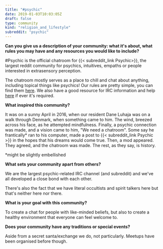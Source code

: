 ```yaml
---
title: "#psychic"
date: 2019-01-03T10:03:05Z
draft: false
type: community
kind: "religion_and_lifestyle"
subreddit: "psychic"
---
```


**Can you give us a description of your community: what it's about, what rules you may have and any resources you would like to include?**

#Psychic is the official chatroom for {{< subreddit_link Psychic>}}, the largest reddit community for psychics, intuitives, empaths or people interested in extrasensory perception.

The chatroom mostly serves as a place to chill and chat about anything, including topical things like psychics! Our rules are pretty simple, you can find them [here](https://www.reddit.com/r/Psychic/wiki/index/chatroom#wiki_rules.2Fguidelines). We also have a good resource for IRC information and help [here](https://www.reddit.com/r/Psychic/wiki/index/chatroom) if ever it's required.

**What inspired this community?**

It was on a sunny April in 2016, when our resident Dane Luhaja was on a walk through Denmark, when something came to him. The wind, breezed across his face, as he attempted mindfulness. Finally, a psychic connection was made, and a vision came to him, "We need a chatroom".
Some say he frantically* ran to his computer, made a post to {{< subreddit_link Psychic >}} in the hopes that his dreams would come true.
Then, a mod appeared. They agreed, and the chatroom was made.
The rest, as they say, is history.

*might be slightly embellished

**What sets your community apart from others?**

We are the largest psychic-related IRC channel (and subreddit) and we've all developed a close bond with each other.

There's also the fact that we have literal occultists and spirit talkers here but that's neither here nor there.

**What is your goal with this community?**

To create a chat for people with like-minded beliefs, but also to create a healthy environment that everyone can feel welcome to.

**Does your community have any traditions or special events?**

Aside from a secret santa/exchange we do, not particularly. Meetups have been organised before though.

